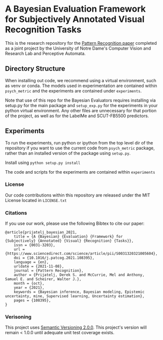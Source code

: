 # A Bayesian Evaluation Framework for Subjectively Annotated Visual Recognition Tasks

This is the research repository for the [Pattern Recognition paper](https://www.sciencedirect.com/science/article/pii/S0031320321005604) completed as a joint project by the University of Notre Dame's Computer Vision and Research Lab and Perceptive Automata.

## Directory Structure

When installing out code, we recommend using a virtual environment, such as venv or conda.
The models used in experimentation are contained within `psych_metric` and the experiments are contained under `experiments`.

Note that use of this repo for the Bayesian Evaluators requires installing via setup.py for the main package and `setup_exp.py` for the experiments in your python virtual environment.
Any other files are unnecessary for that portion of the project, as well as for the LabelMe and SCUT-FB5500 predictors.

## Experiments
To run the experiments, run python or ipython from the top level dir of the repository if you want to use the current code from `psych_metric` package, rather than an installed version of the package using `setup.py`.

Install using `python setup.py install`

The code and scripts for the experiments are contained within `experiments`

### License

Our code contributions within this repository are released under the MIT License located in `LICENSE.txt`

### Citations

If you use our work, please use the following Bibtex to cite our paper:

```
@article{prijatelj_bayesian_2021,
	title = {A {Bayesian} {Evaluation} {Framework} for {Subjectively} {Annotated} {Visual} {Recognition} {Tasks}},
	issn = {0031-3203},
	url = {https://www.sciencedirect.com/science/article/pii/S0031320321005604},
	doi = {10.1016/j.patcog.2021.108395},
	language = {en},
	urldate = {2021-11-08},
	journal = {Pattern Recognition},
	author = {Prijatelj, Derek S. and McCurrie, Mel and Anthony, Samuel E. and Scheirer, Walter J.},
	month = {oct},
	year = {2021},
	keywords = {Bayesian inference, Bayesian modeling, Epistemic uncertainty, mine, Supervised learning, Uncertainty estimation},
	pages = {108395},
}
```

### Verisoning

This project uses [Semantic Versioning 2.0.0](https://semver.org/spec/v2.0.0.html).
This project's version will remain < 1.0.0 until adequate unit test coverage exists.
